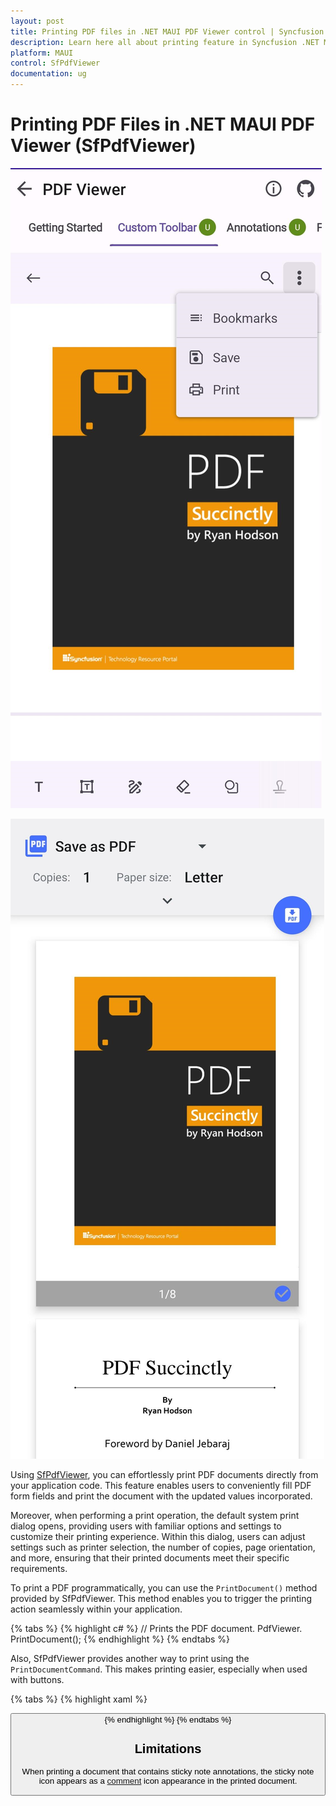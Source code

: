 ```yaml
---
layout: post
title: Printing PDF files in .NET MAUI PDF Viewer control | Syncfusion
description: Learn here all about printing feature in Syncfusion .NET MAUI PDF Viewer (SfPdfViewer) control and more.
platform: MAUI
control: SfPdfViewer
documentation: ug
---
```


# Printing PDF Files in .NET MAUI PDF Viewer (SfPdfViewer)

![Printing PDF Files in .NET MAUI PDF Viewer](Images\Print\print.png)

![Print Preview Window](Images\Print\print-preview-window.png)


Using [SfPdfViewer](https://help.syncfusion.com/cr/maui/Syncfusion.Maui.PdfViewer.SfPdfViewer.html), you can effortlessly print PDF documents directly from your application code. This feature enables users to conveniently fill PDF form fields and print the document with the updated values incorporated.

Moreover, when performing a print operation, the default system print dialog opens, providing users with familiar options and settings to customize their printing experience. Within this dialog, users can adjust settings such as printer selection, the number of copies, page orientation, and more, ensuring that their printed documents meet their specific requirements.

To print a PDF programmatically, you can use the `PrintDocument()` method provided by SfPdfViewer. This method enables you to trigger the printing action seamlessly within your application.

{% tabs %}
{% highlight c# %}
// Prints the PDF document.
PdfViewer. PrintDocument();
{% endhighlight %}
{% endtabs %}

Also, SfPdfViewer provides another way to print using the `PrintDocumentCommand`. This makes printing easier, especially when used with buttons.

{% tabs %}
{% highlight xaml %}
<!-- Prints the PDF document. -->
<Button Text="&#xe77f;" Command="{Binding Source={x:Reference PdfViewer},Path=PrintDocumentCommand}"/>
{% endhighlight %} 
{% endtabs %}

## Limitations

When printing a document that contains sticky note annotations, the sticky note icon appears as a [comment](https://help.syncfusion.com/cr/maui/Syncfusion.Maui.PdfViewer.StickyNoteIcon.html#Syncfusion_Maui_PdfViewer_StickyNoteIcon_Comment) icon appearance in the printed document.